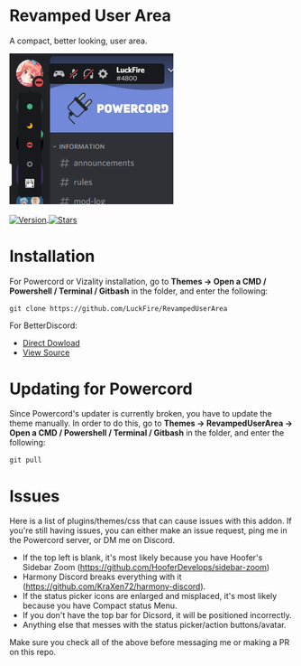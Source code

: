# Revamped User Area
A compact, better looking, user area.

![Preview](./Previews/AreaPreview.png)
<p>
  <a href="#"><img align ="center" alt="Version" src="https://img.shields.io/static/v1?label=version&message=1.2.0&color=7289DA&style=for-the-badge&logo=data%3Aimage/png%3Bbase64%2CiVBORw0KGgoAAAANSUhEUgAAAB4AAAAeCAYAAAA7MK6iAAAACXBIWXMAAAsTAAALEwEAmpwYAAAAIGNIUk0AAHpFAACAgwAA/FcAAIDoAAB5FgAA8QEAADtfAAAcheDStWoAAAGwSURBVHja7JcxSBxBFIa/Pa%2BQECuFFClNsLWRgGJSpEgn1oJosDIcFpbWKcTC47TKHbEVzpRRsLVOtEkKG2MTxO7QECUH%2BW3mcG7ZvX1j9nLNPVjY2Xn7f/Nm5g1vIkkYbBTYB0aAtB8ioAHMAt%2ByBIvY7AUwZvAbBl5ZwAUj%2BDd2%2B2VxsoIVAFae4NytD%2B6Dew6%2BCNC8tDgVEwYyAQx4%2BSjgZQB4yh2dBe8o/Qt8BZr32S75zyd1zw59Vnyqz7u4rD/az7f2iJG02YVoq3FOEhhJ5RyhtSRGGjivyKtp%2Bp3A/xp5rZN2FhhJlQdAP2bpWsCh016zaFrBVnjVqhe5Yu8ZMAc8ilUQEXAM1F27Aqyk5OkOsOTeZ4DJBK1bYA/4jqSnkm4yIillRO5HumiYmedI%2BmBcuzS4D10watWRdBawcZY9yLobQKs97/ldS/osqeHaB5JOvf6fOKcQKyVslvj0rrnvG5Iu3PsTr/%2Bq6Bb8ccBhvw2Muw0nd3N4F/N5DXxxF4Eh4I3bbC1rRpKOgOn/XICcFIByDyqfrVYevwfeAoOBt4YQi4A/wC6wejcAIWlEHq3bJrMAAAAASUVORK5CYII%3D">
  <a href="https://github.com/LuckFire/RevampedUserArea/stargazers"><img align="center" alt="Stars" src="https://img.shields.io/github/stars/LuckFire/RevampedUserArea?color=7289DA&style=for-the-badge&logo=data%3Aimage/png%3Bbase64%2CiVBORw0KGgoAAAANSUhEUgAAAB4AAAAdCAYAAAC9pNwMAAAACXBIWXMAAAsTAAALEwEAmpwYAAAAIGNIUk0AAHpFAACAgwAA/FcAAIDoAAB5FgAA8QEAADtfAAAcheDStWoAAAHISURBVHjavJS/a1NRGIafm7RaaGJ1KR0MQUVNBiOhtKLg6GKXItRJVwc3M%2BpW%2Bg/4Fwid3LRLBydBHARBiqSiqcY2UOgipopBQnxdzpXr5dyb5iQnHxw49/z4nvOe7543kIRjPAFywIrL5sARPAF0TT8P/Bw0QcZR7cNIf3VcirNG4ZT5/mOuvONb8YMINMzxyLfiLNAGpmPjPVPrji/F9y3Q8EA1n4oPgNmEuUNgxofitRQowAng8bCKTwFF4CxQBq4BN4%2BY8wXwCvgAfAb2gG828C3gDHDOgIpAIaGWLvELaAG7QBNoAF8DSV8MeJxxkAEWgfoYoU1gPqzxceANcNkztAEsAO3wr/5tBt55hH4C5o0B/fecusBVT/CPpqQ//o1IircJSW81utiWlItzkt5xAGwBl4ZUugNUbB6eZplFU5djjtAeUAXeu3h1CzjtCG4DJ128eq6PN/eLPHDeBVwd4prD3FUXcGkEz%2BiCC/jiCMAlH%2BAN4JmrYpuBhG0/wRCeSqpE1pUkrSes/S5p0pY/CVqwJNmUdD3loFckPbfsKw8CXo5sfC1pKQUYbzckvYzsvzMI%2BJ7x2LsDAOPttqS6pJpt/u8AK65O%2Bt9ReEMAAAAASUVORK5CYII%3D"></a>
</p>

# Installation
For Powercord or Vizality installation, go to **Themes -> Open a CMD / Powershell / Terminal / Gitbash** in the folder, and enter the following:
```
git clone https://github.com/LuckFire/RevampedUserArea
```

For BetterDiscord:
- [Direct Dowload](http://betterdiscord.net/ghdlshort/?url=https://raw.githack.com/LuckFire/RevampedUserArea/main/src/RevampedUserArea.theme.css)
- [View Source](https://raw.githack.com/LuckFire/RevampedUserArea/main/src/RevampedUserArea.theme.css)

# Updating for Powercord
Since Powercord's updater is currently broken, you have to update the theme manually. In order to do this, go to **Themes -> RevampedUserArea -> Open a CMD / Powershell / Terminal / Gitbash** in the folder, and enter the following:
```
git pull
```

# Issues
Here is a list of plugins/themes/css that can cause issues with this addon. If you're still having issues, you can either make an issue request, ping me in the Powercord server, or DM me on Discord.

- If the top left is blank, it's most likely because you have Hoofer's Sidebar Zoom (https://github.com/HooferDevelops/sidebar-zoom)
- Harmony Discord breaks everything with it (https://github.com/KraXen72/harmony-discord). 
- If the status picker icons are enlarged and misplaced, it's most likely because you have Compact status Menu.
- If you don't have the top bar for Dicsord, it will be positioned incorrectly.
- Anything else that messes with the status picker/action buttons/avatar.

Make sure you check all of the above before messaging me or making a PR on this repo.
